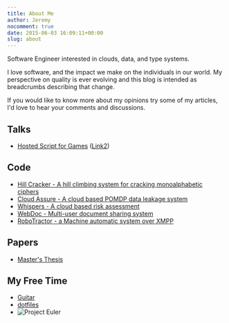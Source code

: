 ```yaml
---
title: About Me
author: Jeremy
nocomment: true
date: 2015-06-03 16:09:11+00:00
slug: about
---
```


Software Engineer interested in clouds, data, and type systems.

I love software, and the impact we make on the individuals in our world. My
perspective on quality is ever evolving and this blog is intended as
breadcrumbs describing that change.

If you would like to know more about my opinions try some of my articles, I'd love to hear your comments and discussions.

Talks
-----
- [Hosted Script for Games](http://sodaasu.com/2012/03/30/video-and-source-code-from-embedded-scripting-for-games-talk/) ([Link2](https://vimeo.com/39505796))

Code
----
- [Hill Cracker - A hill climbing system for cracking monoalphabetic
  ciphers](https://github.com/JeremyLWright/hillclimbing-decryptor)
- [Cloud Assure - A cloud based POMDP data leakage system](https://github.com/JeremyLWright/CloudAssure)
- [Whispers - A cloud based risk assessment](https://github.com/JeremyLWright/thesis)
- [WebDoc - Multi-user document sharing system](https://github.com/JeremyLWright/WebDocumentSystem)
- [RoboTractor - a Machine automatic system over XMPP](https://github.com/JeremyLWright/cse548-RoboTractor)

Papers
------
- [Master's Thesis](/publications/WRIGHT_JEREMY_1000738685.pdf)

My Free Time
------------
- [Guitar](http://www.meetup.com/Young-Musicians-in-Phoenix-20s-30s/)
- [dotfiles](https://github.com/JeremyLWright/dotfiles)
- ![Project Euler](http://projecteuler.net/profile/jwright85.png)

